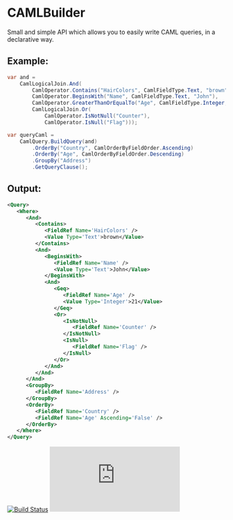 # CAMLBuilder
Small and simple API which allows you to easily write CAML queries, in a declarative way.

## Example:

```C#
var and = 
    CamlLogicalJoin.And(
        CamlOperator.Contains("HairColors", CamlFieldType.Text, "brown"),
        CamlOperator.BeginsWith("Name", CamlFieldType.Text, "John"),
        CamlOperator.GreaterThanOrEqualTo("Age", CamlFieldType.Integer, 21),
        CamlLogicalJoin.Or(
            CamlOperator.IsNotNull("Counter"),
            CamlOperator.IsNull("Flag")));

var queryCaml = 
    CamlQuery.BuildQuery(and)
        .OrderBy("Country", CamlOrderByFieldOrder.Ascending)
        .OrderBy("Age", CamlOrderByFieldOrder.Descending)
        .GroupBy("Address")
        .GetQueryClause();
```

## Output:

```XML
<Query>
   <Where>
      <And>
         <Contains>
            <FieldRef Name='HairColors' />
            <Value Type='Text'>brown</Value>
         </Contains>
         <And>
            <BeginsWith>
               <FieldRef Name='Name' />
               <Value Type='Text'>John</Value>
            </BeginsWith>
            <And>
               <Geq>
                  <FieldRef Name='Age' />
                  <Value Type='Integer'>21</Value>
               </Geq>
               <Or>
                  <IsNotNull>
                     <FieldRef Name='Counter' />
                  </IsNotNull>
                  <IsNull>
                     <FieldRef Name='Flag' />
                  </IsNull>
               </Or>
            </And>
         </And>
      </And>
      <GroupBy>
         <FieldRef Name='Address' />
      </GroupBy>
      <OrderBy>
         <FieldRef Name='Country' />
         <FieldRef Name='Age' Ascending='False' />
      </OrderBy>
   </Where>
</Query>
```

[![Build Status](https://travis-ci.org/joaope/CAMLBuilder.svg?branch=master)](https://travis-ci.org/joaope/CAMLBuilder) [![Analytics](https://ga-beacon.appspot.com/UA-55655362-2/joaope/camlbuilder/readme.md)](https://github.com/joaope/camlbuilder)
